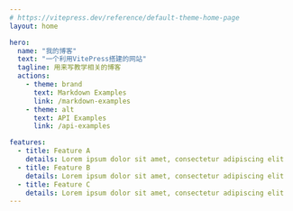 ```yaml
---
# https://vitepress.dev/reference/default-theme-home-page
layout: home

hero:
  name: "我的博客"
  text: "一个利用VitePress搭建的网站"
  tagline: 用来写教学相关的博客
  actions:
    - theme: brand
      text: Markdown Examples
      link: /markdown-examples
    - theme: alt
      text: API Examples
      link: /api-examples

features:
  - title: Feature A
    details: Lorem ipsum dolor sit amet, consectetur adipiscing elit
  - title: Feature B
    details: Lorem ipsum dolor sit amet, consectetur adipiscing elit
  - title: Feature C
    details: Lorem ipsum dolor sit amet, consectetur adipiscing elit
---
```


